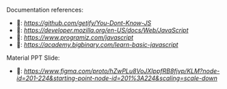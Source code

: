 Documentation references:

-   🔗: _https://github.com/getify/You-Dont-Know-JS_
-   🔗: _https://developer.mozilla.org/en-US/docs/Web/JavaScript_
-   🔗: _https://www.programiz.com/javascript_
-   🔗: _https://academy.bigbinary.com/learn-basic-javascript_

Material PPT Slide:
-   🔗: _https://www.figma.com/proto/hZwPLu8VoJXIppfRB8fjvp/KLM?node-id=201-224&starting-point-node-id=201%3A224&scaling=scale-down_
